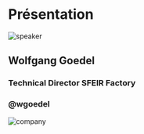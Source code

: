 <!-- .slide: class="speaker-slide" -->

# Présentation

![speaker](./assets/images/wolfgang.jpeg)

<h2> Wolfgang<span> Goedel</span></h2>

### Technical Director SFEIR Factory
<!-- .element: class="icon-rule icon-first" -->

### @wgoedel
<!-- .element: class="icon-twitter icon-second" -->

![company](./assets/images/logo_sfeir_bleu_orange.png)
